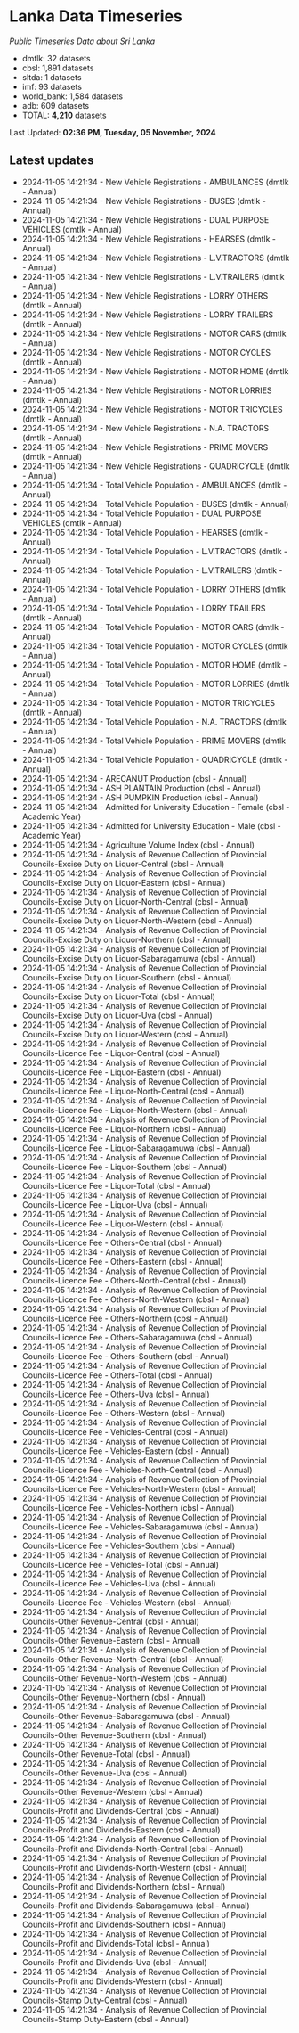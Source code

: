 # Lanka Data Timeseries
*Public Timeseries Data about Sri Lanka*

* dmtlk: 32 datasets
* cbsl: 1,891 datasets
* sltda: 1 datasets
* imf: 93 datasets
* world_bank: 1,584 datasets
* adb: 609 datasets
* TOTAL: **4,210** datasets

Last Updated: **02:36 PM, Tuesday, 05 November, 2024**

## Latest updates

* 2024-11-05 14:21:34 - New Vehicle Registrations - AMBULANCES (dmtlk - Annual)
* 2024-11-05 14:21:34 - New Vehicle Registrations - BUSES (dmtlk - Annual)
* 2024-11-05 14:21:34 - New Vehicle Registrations - DUAL PURPOSE VEHICLES (dmtlk - Annual)
* 2024-11-05 14:21:34 - New Vehicle Registrations - HEARSES (dmtlk - Annual)
* 2024-11-05 14:21:34 - New Vehicle Registrations - L.V.TRACTORS (dmtlk - Annual)
* 2024-11-05 14:21:34 - New Vehicle Registrations - L.V.TRAILERS (dmtlk - Annual)
* 2024-11-05 14:21:34 - New Vehicle Registrations - LORRY OTHERS (dmtlk - Annual)
* 2024-11-05 14:21:34 - New Vehicle Registrations - LORRY TRAILERS (dmtlk - Annual)
* 2024-11-05 14:21:34 - New Vehicle Registrations - MOTOR CARS (dmtlk - Annual)
* 2024-11-05 14:21:34 - New Vehicle Registrations - MOTOR CYCLES (dmtlk - Annual)
* 2024-11-05 14:21:34 - New Vehicle Registrations - MOTOR HOME (dmtlk - Annual)
* 2024-11-05 14:21:34 - New Vehicle Registrations - MOTOR LORRIES (dmtlk - Annual)
* 2024-11-05 14:21:34 - New Vehicle Registrations - MOTOR TRICYCLES (dmtlk - Annual)
* 2024-11-05 14:21:34 - New Vehicle Registrations - N.A. TRACTORS (dmtlk - Annual)
* 2024-11-05 14:21:34 - New Vehicle Registrations - PRIME MOVERS (dmtlk - Annual)
* 2024-11-05 14:21:34 - New Vehicle Registrations - QUADRICYCLE (dmtlk - Annual)
* 2024-11-05 14:21:34 - Total Vehicle Population - AMBULANCES (dmtlk - Annual)
* 2024-11-05 14:21:34 - Total Vehicle Population - BUSES (dmtlk - Annual)
* 2024-11-05 14:21:34 - Total Vehicle Population - DUAL PURPOSE VEHICLES (dmtlk - Annual)
* 2024-11-05 14:21:34 - Total Vehicle Population - HEARSES (dmtlk - Annual)
* 2024-11-05 14:21:34 - Total Vehicle Population - L.V.TRACTORS (dmtlk - Annual)
* 2024-11-05 14:21:34 - Total Vehicle Population - L.V.TRAILERS (dmtlk - Annual)
* 2024-11-05 14:21:34 - Total Vehicle Population - LORRY OTHERS (dmtlk - Annual)
* 2024-11-05 14:21:34 - Total Vehicle Population - LORRY TRAILERS (dmtlk - Annual)
* 2024-11-05 14:21:34 - Total Vehicle Population - MOTOR CARS (dmtlk - Annual)
* 2024-11-05 14:21:34 - Total Vehicle Population - MOTOR CYCLES (dmtlk - Annual)
* 2024-11-05 14:21:34 - Total Vehicle Population - MOTOR HOME (dmtlk - Annual)
* 2024-11-05 14:21:34 - Total Vehicle Population - MOTOR LORRIES (dmtlk - Annual)
* 2024-11-05 14:21:34 - Total Vehicle Population - MOTOR TRICYCLES (dmtlk - Annual)
* 2024-11-05 14:21:34 - Total Vehicle Population - N.A. TRACTORS (dmtlk - Annual)
* 2024-11-05 14:21:34 - Total Vehicle Population - PRIME MOVERS (dmtlk - Annual)
* 2024-11-05 14:21:34 - Total Vehicle Population - QUADRICYCLE (dmtlk - Annual)
* 2024-11-05 14:21:34 - ARECANUT Production (cbsl - Annual)
* 2024-11-05 14:21:34 - ASH PLANTAIN Production (cbsl - Annual)
* 2024-11-05 14:21:34 - ASH PUMPKIN Production (cbsl - Annual)
* 2024-11-05 14:21:34 - Admitted for University Education - Female (cbsl - Academic Year)
* 2024-11-05 14:21:34 - Admitted for University Education - Male (cbsl - Academic Year)
* 2024-11-05 14:21:34 - Agriculture Volume Index (cbsl - Annual)
* 2024-11-05 14:21:34 - Analysis of Revenue Collection of Provincial Councils-Excise Duty on Liquor-Central (cbsl - Annual)
* 2024-11-05 14:21:34 - Analysis of Revenue Collection of Provincial Councils-Excise Duty on Liquor-Eastern (cbsl - Annual)
* 2024-11-05 14:21:34 - Analysis of Revenue Collection of Provincial Councils-Excise Duty on Liquor-North-Central (cbsl - Annual)
* 2024-11-05 14:21:34 - Analysis of Revenue Collection of Provincial Councils-Excise Duty on Liquor-North-Western (cbsl - Annual)
* 2024-11-05 14:21:34 - Analysis of Revenue Collection of Provincial Councils-Excise Duty on Liquor-Northern (cbsl - Annual)
* 2024-11-05 14:21:34 - Analysis of Revenue Collection of Provincial Councils-Excise Duty on Liquor-Sabaragamuwa (cbsl - Annual)
* 2024-11-05 14:21:34 - Analysis of Revenue Collection of Provincial Councils-Excise Duty on Liquor-Southern (cbsl - Annual)
* 2024-11-05 14:21:34 - Analysis of Revenue Collection of Provincial Councils-Excise Duty on Liquor-Total (cbsl - Annual)
* 2024-11-05 14:21:34 - Analysis of Revenue Collection of Provincial Councils-Excise Duty on Liquor-Uva (cbsl - Annual)
* 2024-11-05 14:21:34 - Analysis of Revenue Collection of Provincial Councils-Excise Duty on Liquor-Western (cbsl - Annual)
* 2024-11-05 14:21:34 - Analysis of Revenue Collection of Provincial Councils-Licence Fee - Liquor-Central (cbsl - Annual)
* 2024-11-05 14:21:34 - Analysis of Revenue Collection of Provincial Councils-Licence Fee - Liquor-Eastern (cbsl - Annual)
* 2024-11-05 14:21:34 - Analysis of Revenue Collection of Provincial Councils-Licence Fee - Liquor-North-Central (cbsl - Annual)
* 2024-11-05 14:21:34 - Analysis of Revenue Collection of Provincial Councils-Licence Fee - Liquor-North-Western (cbsl - Annual)
* 2024-11-05 14:21:34 - Analysis of Revenue Collection of Provincial Councils-Licence Fee - Liquor-Northern (cbsl - Annual)
* 2024-11-05 14:21:34 - Analysis of Revenue Collection of Provincial Councils-Licence Fee - Liquor-Sabaragamuwa (cbsl - Annual)
* 2024-11-05 14:21:34 - Analysis of Revenue Collection of Provincial Councils-Licence Fee - Liquor-Southern (cbsl - Annual)
* 2024-11-05 14:21:34 - Analysis of Revenue Collection of Provincial Councils-Licence Fee - Liquor-Total (cbsl - Annual)
* 2024-11-05 14:21:34 - Analysis of Revenue Collection of Provincial Councils-Licence Fee - Liquor-Uva (cbsl - Annual)
* 2024-11-05 14:21:34 - Analysis of Revenue Collection of Provincial Councils-Licence Fee - Liquor-Western (cbsl - Annual)
* 2024-11-05 14:21:34 - Analysis of Revenue Collection of Provincial Councils-Licence Fee - Others-Central (cbsl - Annual)
* 2024-11-05 14:21:34 - Analysis of Revenue Collection of Provincial Councils-Licence Fee - Others-Eastern (cbsl - Annual)
* 2024-11-05 14:21:34 - Analysis of Revenue Collection of Provincial Councils-Licence Fee - Others-North-Central (cbsl - Annual)
* 2024-11-05 14:21:34 - Analysis of Revenue Collection of Provincial Councils-Licence Fee - Others-North-Western (cbsl - Annual)
* 2024-11-05 14:21:34 - Analysis of Revenue Collection of Provincial Councils-Licence Fee - Others-Northern (cbsl - Annual)
* 2024-11-05 14:21:34 - Analysis of Revenue Collection of Provincial Councils-Licence Fee - Others-Sabaragamuwa (cbsl - Annual)
* 2024-11-05 14:21:34 - Analysis of Revenue Collection of Provincial Councils-Licence Fee - Others-Southern (cbsl - Annual)
* 2024-11-05 14:21:34 - Analysis of Revenue Collection of Provincial Councils-Licence Fee - Others-Total (cbsl - Annual)
* 2024-11-05 14:21:34 - Analysis of Revenue Collection of Provincial Councils-Licence Fee - Others-Uva (cbsl - Annual)
* 2024-11-05 14:21:34 - Analysis of Revenue Collection of Provincial Councils-Licence Fee - Others-Western (cbsl - Annual)
* 2024-11-05 14:21:34 - Analysis of Revenue Collection of Provincial Councils-Licence Fee - Vehicles-Central (cbsl - Annual)
* 2024-11-05 14:21:34 - Analysis of Revenue Collection of Provincial Councils-Licence Fee - Vehicles-Eastern (cbsl - Annual)
* 2024-11-05 14:21:34 - Analysis of Revenue Collection of Provincial Councils-Licence Fee - Vehicles-North-Central (cbsl - Annual)
* 2024-11-05 14:21:34 - Analysis of Revenue Collection of Provincial Councils-Licence Fee - Vehicles-North-Western (cbsl - Annual)
* 2024-11-05 14:21:34 - Analysis of Revenue Collection of Provincial Councils-Licence Fee - Vehicles-Northern (cbsl - Annual)
* 2024-11-05 14:21:34 - Analysis of Revenue Collection of Provincial Councils-Licence Fee - Vehicles-Sabaragamuwa (cbsl - Annual)
* 2024-11-05 14:21:34 - Analysis of Revenue Collection of Provincial Councils-Licence Fee - Vehicles-Southern (cbsl - Annual)
* 2024-11-05 14:21:34 - Analysis of Revenue Collection of Provincial Councils-Licence Fee - Vehicles-Total (cbsl - Annual)
* 2024-11-05 14:21:34 - Analysis of Revenue Collection of Provincial Councils-Licence Fee - Vehicles-Uva (cbsl - Annual)
* 2024-11-05 14:21:34 - Analysis of Revenue Collection of Provincial Councils-Licence Fee - Vehicles-Western (cbsl - Annual)
* 2024-11-05 14:21:34 - Analysis of Revenue Collection of Provincial Councils-Other Revenue-Central (cbsl - Annual)
* 2024-11-05 14:21:34 - Analysis of Revenue Collection of Provincial Councils-Other Revenue-Eastern (cbsl - Annual)
* 2024-11-05 14:21:34 - Analysis of Revenue Collection of Provincial Councils-Other Revenue-North-Central (cbsl - Annual)
* 2024-11-05 14:21:34 - Analysis of Revenue Collection of Provincial Councils-Other Revenue-North-Western (cbsl - Annual)
* 2024-11-05 14:21:34 - Analysis of Revenue Collection of Provincial Councils-Other Revenue-Northern (cbsl - Annual)
* 2024-11-05 14:21:34 - Analysis of Revenue Collection of Provincial Councils-Other Revenue-Sabaragamuwa (cbsl - Annual)
* 2024-11-05 14:21:34 - Analysis of Revenue Collection of Provincial Councils-Other Revenue-Southern (cbsl - Annual)
* 2024-11-05 14:21:34 - Analysis of Revenue Collection of Provincial Councils-Other Revenue-Total (cbsl - Annual)
* 2024-11-05 14:21:34 - Analysis of Revenue Collection of Provincial Councils-Other Revenue-Uva (cbsl - Annual)
* 2024-11-05 14:21:34 - Analysis of Revenue Collection of Provincial Councils-Other Revenue-Western (cbsl - Annual)
* 2024-11-05 14:21:34 - Analysis of Revenue Collection of Provincial Councils-Profit and Dividends-Central (cbsl - Annual)
* 2024-11-05 14:21:34 - Analysis of Revenue Collection of Provincial Councils-Profit and Dividends-Eastern (cbsl - Annual)
* 2024-11-05 14:21:34 - Analysis of Revenue Collection of Provincial Councils-Profit and Dividends-North-Central (cbsl - Annual)
* 2024-11-05 14:21:34 - Analysis of Revenue Collection of Provincial Councils-Profit and Dividends-North-Western (cbsl - Annual)
* 2024-11-05 14:21:34 - Analysis of Revenue Collection of Provincial Councils-Profit and Dividends-Northern (cbsl - Annual)
* 2024-11-05 14:21:34 - Analysis of Revenue Collection of Provincial Councils-Profit and Dividends-Sabaragamuwa (cbsl - Annual)
* 2024-11-05 14:21:34 - Analysis of Revenue Collection of Provincial Councils-Profit and Dividends-Southern (cbsl - Annual)
* 2024-11-05 14:21:34 - Analysis of Revenue Collection of Provincial Councils-Profit and Dividends-Total (cbsl - Annual)
* 2024-11-05 14:21:34 - Analysis of Revenue Collection of Provincial Councils-Profit and Dividends-Uva (cbsl - Annual)
* 2024-11-05 14:21:34 - Analysis of Revenue Collection of Provincial Councils-Profit and Dividends-Western (cbsl - Annual)
* 2024-11-05 14:21:34 - Analysis of Revenue Collection of Provincial Councils-Stamp Duty-Central (cbsl - Annual)
* 2024-11-05 14:21:34 - Analysis of Revenue Collection of Provincial Councils-Stamp Duty-Eastern (cbsl - Annual)